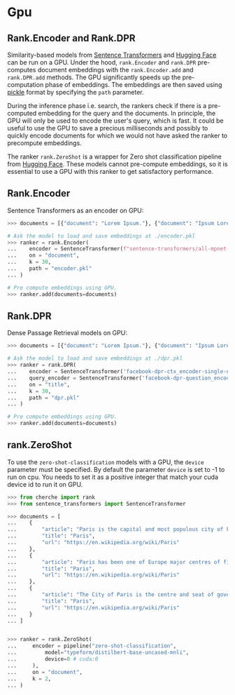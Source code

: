 # Gpu

## Rank.Encoder and Rank.DPR

Similarity-based models from [Sentence Transformers](https://www.sbert.net/docs/pretrained_models.html) and [Hugging Face](https://huggingface.co/models?pipeline_tag=zero-shot-classification) can be run on a GPU. Under the hood, `rank.Encoder` and `rank.DPR` pre-computes document embeddings with the `rank.Encoder.add` and `rank.DPR.add` methods. The GPU significantly speeds up the pre-computation phase of embeddings. The embeddings are then saved using [pickle](https://docs.python.org/3/library/pickle.html) format by specifying the `path` parameter.

During the inference phase i.e. search, the rankers check if there is a pre-computed embedding for the query and the documents. In principle, the GPU will only be used to encode the user's query, which is fast. It could be useful to use the GPU to save a precious milliseconds and possibly to quickly encode documents for which we would not have asked the ranker to precompute embeddings.

The ranker `rank.ZeroShot` is a wrapper for Zero shot classification pipeline from [Hugging Face](https://huggingface.co/models?pipeline_tag=zero-shot-classification). These models cannot pre-compute embeddings, so it is essential to use a GPU with this ranker to get satisfactory performance.

## Rank.Encoder

Sentence Transformers as an encoder on GPU:

```python
>>> documents = [{"document": "Lorem Ipsum."}, {"document": "Ipsum Lorem."}]

# Ask the model to load and save embeddings at ./encoder.pkl
>>> ranker = rank.Encoder(
...    encoder = SentenceTransformer(f"sentence-transformers/all-mpnet-base-v2", device='cuda').encode,
...    on = "document",
...    k = 30,
...    path = "encoder.pkl"
... )

# Pre compute embeddings using GPU.
>>> ranker.add(documents=documents)
```

## Rank.DPR

Dense Passage Retrieval models on GPU:

```python
>>> documents = [{"document": "Lorem Ipsum."}, {"document": "Ipsum Lorem."}]

# Ask the model to load and save embeddings at ./dpr.pkl
>>> ranker = rank.DPR(
...    encoder = SentenceTransformer('facebook-dpr-ctx_encoder-single-nq-base', device="cuda").encode,
...    query_encoder = SentenceTransformer('facebook-dpr-question_encoder-single-nq-base', devica="cuda").encode,
...    on = "title",
...    k = 30,
...    path = "dpr.pkl"
... )

# Pre compute embeddings using GPU.
>>> ranker.add(documents=documents)
```

## rank.ZeroShot

To use the `zero-shot-classification` models with a GPU, the `device` parameter must be specified. By default the parameter `device` is set to -1 to run on cpu. You needs to set it as a positive integer that match your cuda device id to run it on GPU.

```python
>>> from cherche import rank
>>> from sentence_transformers import SentenceTransformer

>>> documents = [
...    {
...        "article": "Paris is the capital and most populous city of France",
...        "title": "Paris",
...        "url": "https://en.wikipedia.org/wiki/Paris"
...    },
...    {
...        "article": "Paris has been one of Europe major centres of finance, diplomacy , commerce , fashion , gastronomy , science , and arts.",
...        "title": "Paris",
...        "url": "https://en.wikipedia.org/wiki/Paris"
...    },
...    {
...        "article": "The City of Paris is the centre and seat of government of the region and province of Île-de-France .",
...        "title": "Paris",
...        "url": "https://en.wikipedia.org/wiki/Paris"
...    }
... ]


>>> ranker = rank.ZeroShot(
...     encoder = pipeline("zero-shot-classification", 
...         model="typeform/distilbert-base-uncased-mnli", 
...         device=0 # cuda:0
...     ), 
...     on = "document",
...     k = 2,
... )
```
